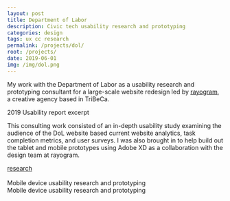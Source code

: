```yaml
---
layout: post
title: Department of Labor
description: Civic tech usability research and prototyping
categories: design
tags: ux cc research
permalink: /projects/dol/
root: /projects/
date: 2019-06-01
img: /img/dol.png
---
```


My work with the Department of Labor as a usability research and prototyping consultant for a large-scale website redesign led by <a href="http://rayogram.com">rayogram</a>, a creative agency based in TriBeCa.

<div class="img_full">
	<img class="col three" src="{{ site.baseurl }}/img/dol/test.png" alt="" title="2019 usability report"/>
</div>
<div class="col three caption">
	2019 Usability report excerpt
</div>

This consulting work consisted of an in-depth usability study examining the audience of the DoL website based current website analytics, task completion metrics, and user surveys. I was also brought in to help build out the tablet and mobile prototypes using Adobe XD as a collaboration with the design team at rayogram.

<div class="materials center">
	<a href="{{ site.baseurl }}/img/dol/DOL_Original-UsabilityTestReport.pdf" target="_blank" class="post-resource" id="sources">research</a>
</div>

<div class="img_row">
	<img class="col one" src="{{ site.baseurl }}/img/dol/dol1.gif" alt="" title="mobile device prototype"/>
	<img class="col one" src="{{ site.baseurl }}/img/dol/dol2.gif" alt="" title="mobile device prototype"/>
	<img class="col one" src="{{ site.baseurl }}/img/dol/dol3.gif" alt="" title="mobile device prototype"/>
</div>
<div class="col three caption">
	Mobile device usability research and prototyping
</div>

<div class="img_full">
	<img class="" src="{{ site.baseurl }}/img/dol/dol4.gif" alt="" title="mobile device prototype"/>
</div>
<div class="col three caption">
	Mobile device usability research and prototyping
</div>